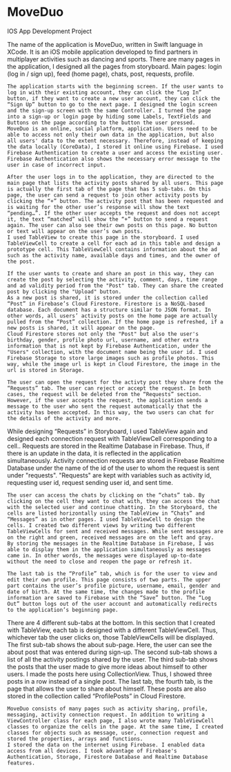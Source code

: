 # MoveDuo
IOS App Development Project

The name of the application is MoveDuo, written in Swift language in XCode. It is an iOS mobile application developed to find partners in multiplayer activities such as dancing and sports. There are many pages in the application, I designed all the pages from storyboard. Main pages: login (log in / sign up), feed (home page), chats, post, requests, profile.

	The application starts with the beginning screen. If the user wants to log in with their existing account, they can click the “Log In” button, if they want to create a new user account, they can click the “Sign Up” button to go to the next page. I designed the login screen and the sign-up screen with the same Controller. I turned the page into a sign-up or login page by hiding some Labels, TextFields and Buttons on the page according to the button the user pressed. 
	MoveDuo is an online, social platform, application. Users need to be able to access not only their own data in the application, but also all users' data to the extent necessary. Therefore, instead of keeping the data locally (CoreData), I stored it online using Firebase. I used Firebase Authentication to create a user and access the existing user. Firebase Authentication also shows the necessary error message to the user in case of incorrect input.
 
	After the user logs in to the application, they are directed to the main page that lists the activity posts shared by all users. This page is actually the first tab of the page that has 5 sub-tabs. On this page, the user can send a request to join other activity posts by clicking the “+” button. The activity post that has been requested and is waiting for the other user’s response will show the text “pending…”. If the other user accepts the request and does not accept it, the text “matched” will show the “+” button to send a request again. The user can also see their own posts on this page. No button or text will appear on the user’s own posts.
	I used TableView to create this page in the storyboard. I used TableViewCell to create a cell for each ad in this table and design a prototype cell. This TableViewCell contains information about the ad such as the activity name, available days and times, and the owner of the post.
 
	If the user wants to create and share an post in this way, they can create the post by selecting the activity, comment, days, time range and ad validity period from the "Post" tab. They can share the created post by clicking the "Upload" button.
	As a new post is shared, it is stored under the collection called “Post” in Firebase’s Cloud Firestore. Firestore is a NoSQL-based database. Each document has a structure similar to JSON format. In other words, all users’ activity posts on the home page are actually pulled from the “Post” collection. If the home page is refreshed, if a new posts is shared, it will appear on the page. 
	Cloud Firestore stores not only the "Post" but also the user's birthday, gender, profile photo url, username, and other extra information that is not kept by Firebase Authentication, under the "Users" collection, with the document name being the user id. I used Firebase Storage to store large images such as profile photos. This way, while the image url is kept in Cloud Firestore, the image in the url is stored in Storage.
 
	The user can open the request for the activty post they share from the “Requests” tab. The user can reject or accept the request. In both cases, the request will be deleted from the “Requests” section. However, if the user accepts the request, the application sends a message to the user who sent the request automatically that the activity has been accepted. In this way, the two users can chat for the details of the activity and more.
 While designing “Requests” in Storyboard, I used TableView again and designed each connection request with TableViewCell corresponding to a cell..
	Requests are stored in the Realtime Database in Firebase. Thus, if there is an update in the data, it is reflected in the application simultaneously.
Activity connection requests are stored in Firebase Realtime Database under the name of the id of the user to whom the request is sent under "requests". "Requests" are kept with variables such as activity id, requesting user id, request sending user id, and sent time. 

	The user can access the chats by clicking on the “chats” tab. By clicking on the cell they want to chat with, they can access the chat with the selected user and continue chatting. In the Storyboard, the cells are listed horizontally using the TableView in “Chats” and “Messages” as in other pages. I used TableViewCell to design the cells. I created two different views by writing two different TableViewCells for sent and received messages. While sent messages are on the right and green, received messages are on the left and gray.
	By storing the messages in the Realtime Database in Firebase, I was able to display them in the application simultaneously as messages came in. In other words, the messages were displayed up-to-date without the need to close and reopen the page or refresh it.

	The last tab is the “Profile” tab, which is for the user to view and edit their own profile. This page consists of two parts. The upper part contains the user’s profile picture, username, email, gender and date of birth. At the same time, the changes made to the profile information are saved to Firebase with the “Save” button. The “Log Out” button logs out of the user account and automatically redirects to the application’s beginning page.
There are 4 different sub-tabs at the bottom. In this section that I created with TableView, each tab is designed with a different TableViewCell. Thus, whichever tab the user clicks on, those TableViewCells will be displayed.
	The first sub-tab shows the about sub-page. Here, the user can see the about post that was entered during sign-up. The second sub-tab shows a list of all the activity postings shared by the user. The third sub-tab shows the posts that the user made to give more ideas about himself to other users. I made the posts here using CollectionView. Thus, I showed three posts in a row instead of a single post. The last tab, the fourth tab, is the page that allows the user to share about himself. These posts are also stored in the collection called “ProfilePosts” in Cloud Firestore. 
 
	MoveDuo consists of many pages such as activity sharing, profile, messaging, activity connection request. In addition to writing a ViewController class for each page, I also wrote many TableViewCell classes to organize the cells in the page. At the same time, I created classes for objects such as message, user, connection request and stored the properties, arrays and functions.
	I stored the data on the internet using Firebase. I enabled data access from all devices. I took advantage of Firebase's Authentication, Storage, Firestore Database and Realtime Database features.




